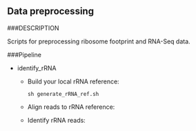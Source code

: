 Data preprocessing
----------

###DESCRIPTION

Scripts for preprocessing ribosome footprint and RNA-Seq data.

###Pipeline

* identify_rRNA
  * Build your local rRNA reference:

        sh generate_rRNA_ref.sh

  * Align reads to rRNA reference:
  * Identify rRNA reads:


